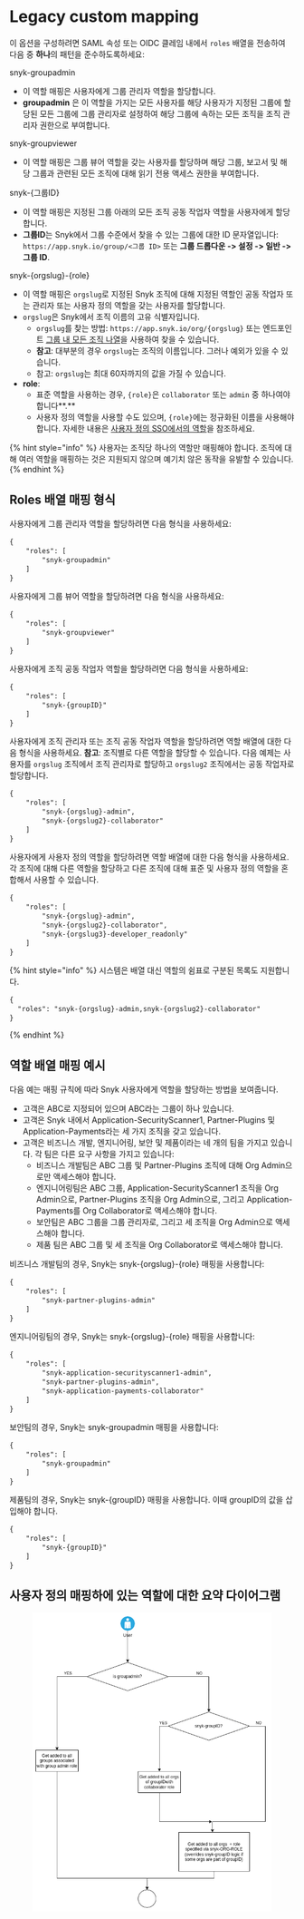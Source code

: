 # Legacy custom mapping

이 옵션을 구성하려면 SAML 속성 또는 OIDC 클레임 내에서 `roles` 배열을 전송하여 다음 중 **하나**의 패턴을 준수하도록하세요:

snyk-groupadmin

- 이 역할 매핑은 사용자에게 그룹 관리자 역할을 할당합니다.
- **groupadmin** 은 이 역할을 가지는 모든 사용자를 해당 사용자가 지정된 그룹에 할당된 모든 그룹에 그룹 관리자로 설정하여 해당 그룹에 속하는 모든 조직을 조직 관리자 권한으로 부여합니다.

snyk-groupviewer

- 이 역할 매핑은 그룹 뷰어 역할을 갖는 사용자를 할당하며 해당 그룹, 보고서 및 해당 그룹과 관련된 모든 조직에 대해 읽기 전용 액세스 권한을 부여합니다.

snyk-{그룹ID}

- 이 역할 매핑은 지정된 그룹 아래의 모든 조직 공동 작업자 역할을 사용자에게 할당합니다.
- **그룹ID**는 Snyk에서 그룹 수준에서 찾을 수 있는 그룹에 대한 ID 문자열입니다: `https://app.snyk.io/group/<그룹 ID>` 또는 **그룹 드롭다운 -> 설정 -> 일반 -> 그룹 ID**.

snyk-{orgslug}-{role}

- 이 역할 매핑은 `orgslug`로 지정된 Snyk 조직에 대해 지정된 역할인 공동 작업자 또는 관리자 또는 사용자 정의 역할을 갖는 사용자를 할당합니다.
- `orgslug`은 Snyk에서 조직 이름의 고유 식별자입니다.
  - `orgslug`를 찾는 방법: `https://app.snyk.io/org/{orgslug}` 또는 엔드포인트 [그룹 내 모든 조직 나열](../../../snyk-api/reference/groups-v1.md#group-groupid-orgs)을 사용하여 찾을 수 있습니다.
  - **참고**: 대부분의 경우 `orgslug`는 조직의 이름입니다. 그러나 예외가 있을 수 있습니다.
  - 참고: `orgslug`는 최대 60자까지의 값을 가질 수 있습니다.
- **role**:
  - 표준 역할을 사용하는 경우, `{role}`은 `collaborator` 또는 `admin` 중 하나여야 합니다**.**
  - 사용자 정의 역할을 사용할 수도 있으며, `{role}`에는 정규화된 이름을 사용해야 합니다. 자세한 내용은 [사용자 정의 SSO에서의 역할](../../../snyk-admin/user-roles/user-role-management.md#roles-in-custom-sso)을 참조하세요.

{% hint style="info" %}
사용자는 조직당 하나의 역할만 매핑해야 합니다. 조직에 대해 여러 역할을 매핑하는 것은 지원되지 않으며 예기치 않은 동작을 유발할 수 있습니다.
{% endhint %}

## Roles 배열 매핑 형식

사용자에게 그룹 관리자 역할을 할당하려면 다음 형식을 사용하세요:

```
{
    "roles": [
        "snyk-groupadmin"
    ]
}
```

사용자에게 그룹 뷰어 역할을 할당하려면 다음 형식을 사용하세요:

```
{
    "roles": [
        "snyk-groupviewer"
    ]
}
```

사용자에게 조직 공동 작업자 역할을 할당하려면 다음 형식을 사용하세요:

```
{
    "roles": [
        "snyk-{groupID}"
    ]
}
```

사용자에게 조직 관리자 또는 조직 공동 작업자 역할을 할당하려면 역할 배열에 대한 다음 형식을 사용하세요. **참고**: 조직별로 다른 역할을 할당할 수 있습니다. 다음 예제는 사용자를 `orgslug` 조직에서 조직 관리자로 할당하고 `orgslug2` 조직에서는 공동 작업자로 할당합니다.

```
{
    "roles": [
        "snyk-{orgslug}-admin",
        "snyk-{orgslug2}-collaborator"
    ]
}
```

사용자에게 사용자 정의 역할을 할당하려면 역할 배열에 대한 다음 형식을 사용하세요. 각 조직에 대해 다른 역할을 할당하고 다른 조직에 대해 표준 및 사용자 정의 역할을 혼합해서 사용할 수 있습니다.

```
{
    "roles": [
        "snyk-{orgslug}-admin",
        "snyk-{orgslug2}-collaborator",
        "snyk-{orgslug3}-developer_readonly"
    ]
}
```

{% hint style="info" %}
시스템은 배열 대신 역할의 쉼표로 구분된 목록도 지원합니다.

```
{
  "roles": "snyk-{orgslug}-admin,snyk-{orgslug2}-collaborator"
}
```
{% endhint %}

## 역할 배열 매핑 예시

다음 예는 매핑 규칙에 따라 Snyk 사용자에게 역할을 할당하는 방법을 보여줍니다.

- 고객은 ABC로 지정되어 있으며 ABC라는 그룹이 하나 있습니다.
- 고객은 Snyk 내에서 Application-SecurityScanner1, Partner-Plugins 및 Application-Payments라는 세 가지 조직을 갖고 있습니다.
- 고객은 비즈니스 개발, 엔지니어링, 보안 및 제품이라는 네 개의 팀을 가지고 있습니다. 각 팀은 다른 요구 사항을 가지고 있습니다:
  - 비즈니스 개발팀은 ABC 그룹 및 Partner-Plugins 조직에 대해 Org Admin으로만 액세스해야 합니다.
  - 엔지니어링팀은 ABC 그룹, Application-SecurityScanner1 조직을 Org Admin으로, Partner-Plugins 조직을 Org Admin으로, 그리고 Application-Payments를 Org Collaborator로 액세스해야 합니다.
  - 보안팀은 ABC 그룹을 그룹 관리자로, 그리고 세 조직을 Org Admin으로 액세스해야 합니다.
  - 제품 팀은 ABC 그룹 및 세 조직을 Org Collaborator로 액세스해야 합니다.

비즈니스 개발팀의 경우, Snyk는 snyk-{orgslug}-{role} 매핑을 사용합니다:

```
{
    "roles": [
        "snyk-partner-plugins-admin"
    ]
}
```

엔지니어링팀의 경우, Snyk는 snyk-{orgslug}-{role} 매핑을 사용합니다:

```
{
    "roles": [
        "snyk-application-securityscanner1-admin",
        "snyk-partner-plugins-admin",
        "snyk-application-payments-collaborator"
    ]
}
```

보안팀의 경우, Snyk는 snyk-groupadmin 매핑을 사용합니다:

```
{
    "roles": [
        "snyk-groupadmin"
    ]
}
```

제품팀의 경우, Snyk는 snyk-{groupID} 매핑을 사용합니다. 이때 groupID의 값을 삽입해야 합니다.

```
{
    "roles": [
        "snyk-{groupID}"
    ]
}
```

## 사용자 정의 매핑하에 있는 역할에 대한 요약 다이어그램

<figure><img src="../../../.gitbook/assets/image (373).png" alt=""><figcaption></figcaption></figure>